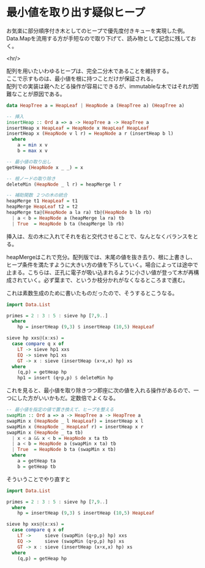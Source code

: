 # 最小値を取り出す疑似ヒープ

お気楽に部分順序付き木としてのヒープで優先度付きキューを実現した例。  
Data.Mapを流用する方が手短なので取り下げて、読み物として記念に残しておく。

&lt;hr/&gt;

配列を用いたいわゆるヒープは、完全二分木であることを維持する。  
ここで示すものは、最小値を根に持つことだけが保証される。  
配列での実装は親へたどる操作が容易にできるが、immutableな木ではそれが困難なことが原因である。

```haskell
data HeapTree a = HeapLeaf | HeapNode a (HeapTree a) (HeapTree a)

-- 挿入
insertHeap :: Ord a => a -> HeapTree a -> HeapTree a
insertHeap x HeapLeaf = HeapNode x HeapLeaf HeapLeaf
insertHeap x (HeapNode v l r) = HeapNode a r (insertHeap b l)
  where
    a = min x v
    b = max x v

-- 最小値の取り出し
getHeap (HeapNode x _ _) = x

-- 根ノードの取り除き
deleteMin (HeapNode _ l r) = heapMerge l r

-- 補助関数 ２つの木の統合
heapMerge t1 HeapLeaf = t1
heapMerge HeapLeaf t2 = t2
heapMerge ta@(HeapNode a la ra) tb@(HeapNode b lb rb)
  | a < b = HeapNode a (heapMerge la ra) tb
  | True  = HeapNode b ta (heapMerge lb rb)
```

挿入は、左の木に入れてそれを右と交代させることで、なんとなくバランスをとる。

heapMergeはこれで充分。配列版では、末尾の値を抜き去り、根に上書きし、ヒープ条件を満たすように大きい方の値を下ろしていく。場合によっては途中で止まる。こちらは、正孔に電子が吸い込まれるように小さい値が登って木が再構成されていく。必ず葉まで、というか枝分かれがなくなるところまで進む。

これは素数生成のために書いたものだったので、そうするとこうなる。

```haskell
import Data.List

primes = 2 : 3 : 5 : sieve hp [7,9..]
  where
    hp = insertHeap (9,3) $ insertHeap (10,5) HeapLeaf

sieve hp xxs@(x:xs) =
  case compare q x of
    LT -> sieve hp1 xxs
    EQ -> sieve hp1 xs
    GT -> x : sieve (insertHeap (x+x,x) hp) xs
  where
    (q,p) = getHeap hp
    hp1 = insert (q+p,p) $ deleteMin hp
```

これを見ると、最小値を取り除きつつ即座に次の値を入れる操作があるので、一つにした方がいいかもだ。定数倍でよくなる。

```haskell
-- 最小値を指定の値で置き換えて、ヒープを整える
swapMin :: Ord a => a -> HeapTree a -> HeapTree a
swapMin x (HeapNode _ l HeapLeaf) = insertHeap x l
swapMin x (HeapNode _ HeapLeaf r) = insertHeap x r
swapMin x (HeapNode _ ta tb)
  | x < a && x < b = HeapNode x ta tb
  | a < b = HeapNode a (swapMin x ta) tb
  | True  = HeapNode b ta (swapMin x tb)
  where
    a = getHeap ta
    b = getHeap tb
```

そういうことでやり直すと

```haskell
import Data.List

primes = 2 : 3 : 5 : sieve hp [7,9..]
  where
    hp = insertHeap (9,3) $ insertHeap (10,5) HeapLeaf

sieve hp xxs@(x:xs) =
  case compare q x of
    LT ->     sieve (swapMin (q+p,p) hp) xxs
    EQ ->     sieve (swapMin (q+p,p) hp) xs
    GT -> x : sieve (insertHeap (x+x,x) hp) xs
  where
    (q,p) = getHeap hp
```

